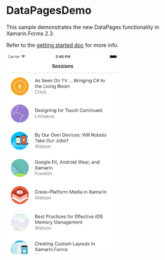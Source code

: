 DataPagesDemo
=========

This sample demonstrates the new DataPages functionality in Xamarin.Forms 2.3.

Refer to the [getting started doc](https://developer.xamarin.com/guides/xamarin-forms/datapages/getting-started/) for more info.

![custom list items](Screenshots/custom-listitem-sml.png)